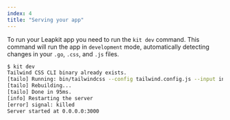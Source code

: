 ```yaml
---
index: 4
title: "Serving your app"
---
```


To run your Leapkit app you need to run the `kit dev` command. This command will run the app in `development` mode, automatically detecting changes in your `.go`, `.css`, and `.js` files.

```bash
$ kit dev
Tailwind CSS CLI binary already exists.
[tailo] Running: bin/tailwindcss --config tailwind.config.js --input internal/assets/application.css --output public/application.css
[tailo] Rebuilding...
[tailo] Done in 95ms.
[info] Restarting the server
[error] signal: killed
Server started at 0.0.0.0:3000
```
